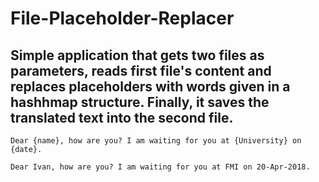 # File-Placeholder-Replacer

## Simple application that gets two files as parameters, reads first file's content and replaces placeholders with words given in a hashhmap structure. Finally, it saves the translated text into the second file.

```
Dear {name}, how are you? I am waiting for you at {University} on {date}.
```

```
Dear Ivan, how are you? I am waiting for you at FMI on 20-Apr-2018.
```
